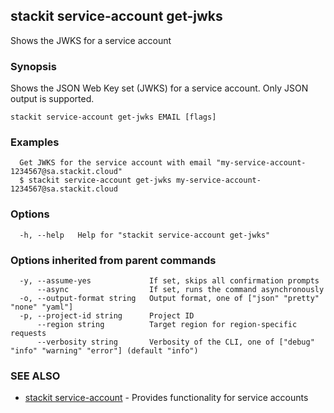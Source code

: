 ## stackit service-account get-jwks

Shows the JWKS for a service account

### Synopsis

Shows the JSON Web Key set (JWKS) for a service account. Only JSON output is supported.

```
stackit service-account get-jwks EMAIL [flags]
```

### Examples

```
  Get JWKS for the service account with email "my-service-account-1234567@sa.stackit.cloud"
  $ stackit service-account get-jwks my-service-account-1234567@sa.stackit.cloud
```

### Options

```
  -h, --help   Help for "stackit service-account get-jwks"
```

### Options inherited from parent commands

```
  -y, --assume-yes             If set, skips all confirmation prompts
      --async                  If set, runs the command asynchronously
  -o, --output-format string   Output format, one of ["json" "pretty" "none" "yaml"]
  -p, --project-id string      Project ID
      --region string          Target region for region-specific requests
      --verbosity string       Verbosity of the CLI, one of ["debug" "info" "warning" "error"] (default "info")
```

### SEE ALSO

* [stackit service-account](./stackit_service-account.md)	 - Provides functionality for service accounts

